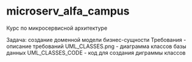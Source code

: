 # microserv_alfa_campus
Курс по микросервисной архитектуре

Задача: создание доменной модели бизнес-сущности
Требования - описание требований
UML_CLASSES.png - диаграмма классов базы данных
UML_CLASSES_CODE - код для создания диграммы классов
